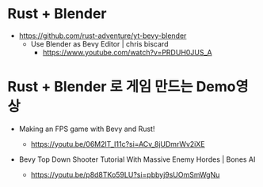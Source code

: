 # Rust + Blender

- https://github.com/rust-adventure/yt-bevy-blender
  - Use Blender as Bevy Editor | chris biscard
    - https://www.youtube.com/watch?v=PRDUH0JUS_A 

# Rust + Blender 로 게임 만드는 Demo영상

- Making an FPS game with Bevy and Rust!
  - https://youtu.be/06M2lT_I11c?si=ACv_8jUDmrWv2iXE

- Bevy Top Down Shooter Tutorial With Massive Enemy Hordes | Bones AI
  - https://youtu.be/p8d8TKo59LU?si=pbbyj9sUOmSmWgNu

<br>
